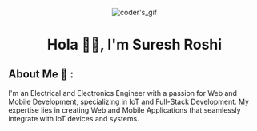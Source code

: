 <!-- <p align="center">
    <img src="https://user-images.githubusercontent.com/61200479/149668042-711918b9-0d2e-441f-b276-de9a9ab20e98.gif" alt="coder's_gif">
</p> -->
<p align="center">
    <img src="https://user-images.githubusercontent.com/61200479/149668089-dfe434cd-d104-41cf-a5b0-38e1c0c5cabe.gif" alt="coder's_gif">
</p>

<h1 align="center">Hola 👋🏻, I'm Suresh Roshi</h1>

<h2>About Me 🙂 :</h2>
<p>I'm an Electrical and Electronics Engineer with a passion for Web and Mobile Development, specializing in IoT and Full-Stack Development. My expertise lies in creating Web and Mobile Applications that seamlessly integrate with IoT devices and systems.</p>

